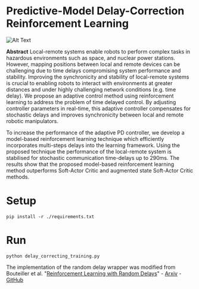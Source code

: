 # Predictive-Model Delay-Correction Reinforcement Learning
![Alt Text](https://i.imgur.com/0a0fV5d.png)

**Abstract** Local-remote systems enable robots to perform complex tasks in hazardous environments such as space, and nuclear power stations. However, mapping positions between local and remote devices can be challenging due to time delays compromising system performance and stability. Improving the synchronicity and stability of local-remote systems is crucial to enabling robots to interact with environments at greater distances and under highly challenging network conditions (e.g. time delay). We propose an adaptive control method using reinforcement learning to address the problem of time delayed control. By adjusting controller parameters in real-time, this adaptive controller compensates for stochastic delays and improves synchronicity between local and remote robotic manipulators. 

To increase the performance of the adaptive PD controller, we develop a model-based reinforcement learning technique which efficiently incorporates multi-steps delays into the learning framework. Using the proposed technique the performance of the local-remote system is stabilised for stochastic communication time-delays up to 290ms. The results show that the proposed model-based reinforcement learning method outperforms Soft-Actor Critic and augmented state Soft-Actor Critic methods.

# Setup
`pip install -r ./requirements.txt`

# Run
`python delay_correcting_training.py`

<!-- # Applying PMDC to delayed environments
In order to apply PMDC you need to specify the ammount of delay to correct for e.g. 8 steps of action delay.
`
env = gym.make(env_id, seed=seed)
env = UnseenRandomDelayWrapper(env, obs_delay_range=range(0, 1), act_delay_range=range(ACT_DELAY-1, ACT_DELAY)
env = OLDUnDelayWrapper(), delay=OBS_DELAY+ACT_DELAY, env_id=env_id, pretrain=pretrain, n_models=n_models)


` -->


The implementation of the random delay wrapper was modified from Bouteiller et al. "[Reinforcement Learning with Random Delays](https://openreview.net/forum?id=QFYnKlBJYR)" - [Arxiv](https://arxiv.org/abs/2010.02966) - [GitHub](https://github.com/rmst/rlrd)
